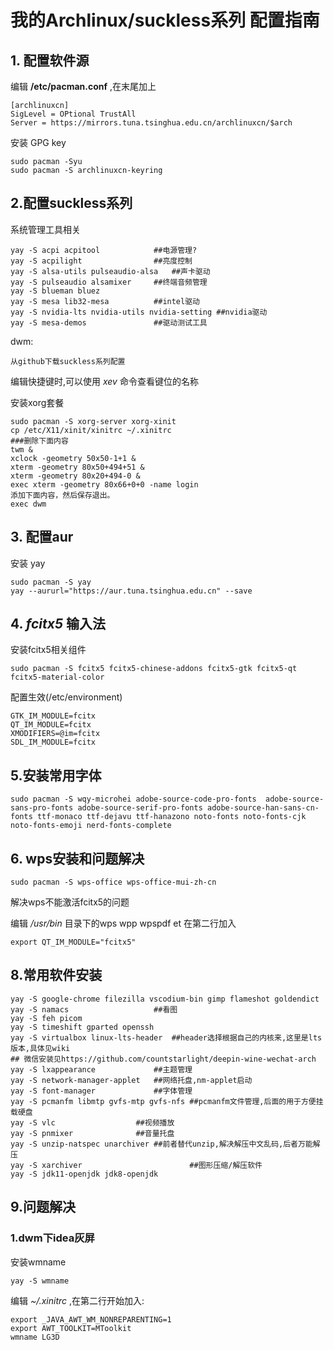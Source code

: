# 我的Archlinux/suckless系列 配置指南

## 1. 配置软件源

编辑 **/etc/pacman.conf** ,在末尾加上

```
[archlinuxcn]
SigLevel = OPtional TrustAll
Server = https://mirrors.tuna.tsinghua.edu.cn/archlinuxcn/$arch
```

安装 GPG key

```
sudo pacman -Syu
sudo pacman -S archlinuxcn-keyring
```

## 2.配置suckless系列

系统管理工具相关

```
yay -S acpi acpitool			##电源管理?
yay -S acpilight                ##亮度控制
yay -S alsa-utils pulseaudio-alsa	##声卡驱动
yay -S pulseaudio alsamixer		##终端音频管理
yay -S blueman bluez
yay -S mesa lib32-mesa			##intel驱动
yay -S nvidia-lts nvidia-utils nvidia-setting ##nvidia驱动
yay -S mesa-demos				##驱动测试工具
```

dwm:

```
从github下载suckless系列配置
```

编辑快捷键时,可以使用 *xev* 命令查看键位的名称

安装xorg套餐

```
sudo pacman -S xorg-server xorg-xinit
cp /etc/X11/xinit/xinitrc ~/.xinitrc
###删除下面内容
twm &
xclock -geometry 50x50-1+1 &
xterm -geometry 80x50+494+51 &
xterm -geometry 80x20+494-0 &
exec xterm -geometry 80x66+0+0 -name login
添加下面内容，然后保存退出。
exec dwm
```

## 3. 配置aur

安装 yay

```
sudo pacman -S yay
yay --aururl="https://aur.tuna.tsinghua.edu.cn" --save
```

## 4.  *fcitx5* 输入法

安装fcitx5相关组件

```
sudo pacman -S fcitx5 fcitx5-chinese-addons fcitx5-gtk fcitx5-qt fcitx5-material-color
```

配置生效(/etc/environment)

```
GTK_IM_MODULE=fcitx
QT_IM_MODULE=fcitx
XMODIFIERS=@im=fcitx
SDL_IM_MODULE=fcitx
```

## 5.安装常用字体

```
sudo pacman -S wqy-microhei adobe-source-code-pro-fonts  adobe-source-sans-pro-fonts adobe-source-serif-pro-fonts adobe-source-han-sans-cn-fonts ttf-monaco ttf-dejavu ttf-hanazono noto-fonts noto-fonts-cjk noto-fonts-emoji nerd-fonts-complete
```

## 6. wps安装和问题解决

```
sudo pacman -S wps-office wps-office-mui-zh-cn
```

解决wps不能激活fcitx5的问题

编辑 */usr/bin* 目录下的wps wpp wpspdf et
在第二行加入

```
export QT_IM_MODULE="fcitx5"
```

## 8.常用软件安装

```
yay -S google-chrome filezilla vscodium-bin gimp flameshot goldendict
yay -S namacs 					##看图
yay -S feh picom
yay -S timeshift gparted openssh
yay -S virtualbox linux-lts-header	##header选择根据自己的内核来,这里是lts版本,具体见wiki
## 微信安装见https://github.com/countstarlight/deepin-wine-wechat-arch
yay -S lxappearance				##主题管理
yay -S network-manager-applet	##网络托盘,nm-applet启动
yay -S font-manager				##字体管理
yay -S pcmanfm libmtp gvfs-mtp gvfs-nfs ##pcmanfm文件管理,后面的用于方便挂载硬盘
yay -S vlc					##视频播放
yay -S pnmixer				##音量托盘
yay -S unzip-natspec unarchiver	##前者替代unzip,解决解压中文乱码,后者万能解压
yay -S xarchiver						##图形压缩/解压软件
yay -S jdk11-openjdk jdk8-openjdk

```

## 9.问题解决

### 1.dwm下idea灰屏

安装wmname

```
yay -S wmname
```

编辑 *~/.xinitrc* ,在第二行开始加入:

```
export _JAVA_AWT_WM_NONREPARENTING=1
export AWT_TOOLKIT=MToolkit
wmname LG3D
```









